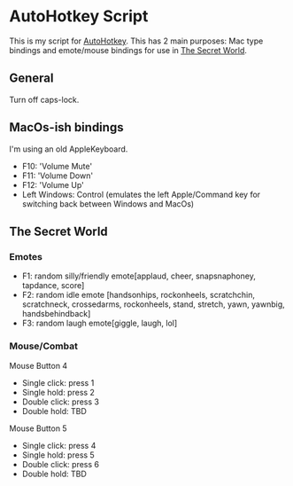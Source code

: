 AutoHotkey Script
===

This is my script for [AutoHotkey](http://www.autohotkey.com/).
This has 2 main purposes: Mac type bindings and emote/mouse bindings for use in
[The Secret World](http://www.thesecretworld.com/).


General
---
Turn off caps-lock.


MacOs-ish bindings
---
I'm using an old AppleKeyboard.
* F10: 'Volume Mute'
* F11: 'Volume Down'
* F12: 'Volume Up'
* Left Windows: Control (emulates the left Apple/Command key for switching back between Windows and MacOs)


The Secret World
---
### Emotes

* F1: random silly/friendly emote[applaud, cheer, snapsnaphoney, tapdance, score]
* F2: random idle emote [handsonhips, rockonheels, scratchchin, scratchneck, crossedarms, rockonheels,
  stand, stretch, yawn, yawnbig, handsbehindback]
* F3: random laugh emote[giggle, laugh, lol]

### Mouse/Combat
Mouse Button 4
* Single click: press 1
* Single hold: press 2
* Double click: press 3
* Double hold: TBD

Mouse Button 5
* Single click: press 4
* Single hold: press 5
* Double click: press 6
* Double hold: TBD